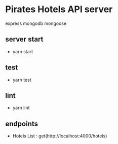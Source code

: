 # Pirates Hotels API server

express
mongodb
mongoose

## server start

- yarn start

## test

- yarn test

## lint

- yarn lint

## endpoints

- Hotels List : get(http://localhost:4000/hotels)
